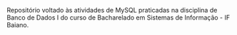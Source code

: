 Repositório voltado às atividades de MySQL praticadas na disciplina de Banco de Dados I do curso de Bacharelado em Sistemas de Informação - IF Baiano.
